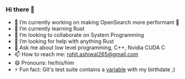### Hi there 👋

- 🔭 I’m currently working on making OpenSearch more performant 💪
- 🌱 I’m currently learning Rust
- 👯 I’m looking to collaborate on System Programming
- 🤔 I’m looking for help with anything Rust
- 💬 Ask me about low level programming, C++, Nvidia CUDA C
- 📫 How to reach me: rohit.ashiwal265@gmail.com
- 😄 Pronouns: he/his/him
- ⚡ Fun fact: Git's test suite contains a [variable](https://github.com/git/git/blob/v2.29.0/t/t3436-rebase-more-options.sh#L12) with my birthdate ;)
